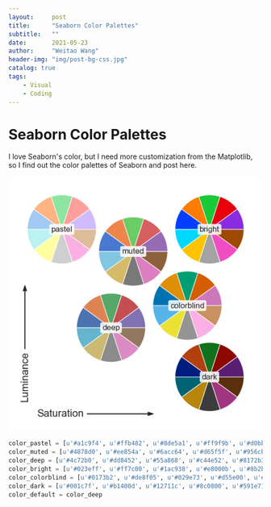 ```yaml
---
layout:     post
title:      "Seaborn Color Palettes"
subtitle:   ""
date:       2021-05-23 
author:     "Weitao Wang"
header-img: "img/post-bg-css.jpg"
catalog: true
tags:
    - Visual
    - Coding
---
```


# Seaborn Color Palettes

I love Seaborn's color, but I need more customization from the Matplotlib, so I find out the color palettes of Seaborn and post here.

![Seaborn Color Palettes](/img/2021-05-23/color_palettes.png)

~~~ python
color_pastel = [u'#a1c9f4', u'#ffb482', u'#8de5a1', u'#ff9f9b', u'#d0bbff', u'#debb9b', u'#fab0e4', u'#cfcfcf', u'#fffea3', u'#b9f2f0']
color_muted = [u'#4878d0', u'#ee854a', u'#6acc64', u'#d65f5f', u'#956cb4', u'#8c613c', u'#dc7ec0', u'#797979', u'#d5bb67', u'#82c6e2']
color_deep = [u'#4c72b0', u'#dd8452', u'#55a868', u'#c44e52', u'#8172b3', u'#937860', u'#da8bc3', u'#8c8c8c', u'#ccb974', u'#64b5cd']
color_bright = [u'#023eff', u'#ff7c00', u'#1ac938', u'#e8000b', u'#8b2be2', u'#9f4800', u'#f14cc1', u'#a3a3a3', u'#ffc400', u'#00d7ff']
color_colorblind = [u'#0173b2', u'#de8f05', u'#029e73', u'#d55e00', u'#cc78bc', u'#ca9161', u'#fbafe4', u'#949494', u'#ece133', u'#56b4e9']
color_dark = [u'#001c7f', u'#b1400d', u'#12711c', u'#8c0800', u'#591e71', u'#592f0d', u'#a23582', u'#3c3c3c', u'#b8850a', u'#006374']
color_default = color_deep
~~~